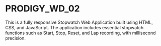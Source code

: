# PRODIGY_WD_02
This is a fully responsive Stopwatch Web Application built using HTML, CSS, and JavaScript. The application includes essential stopwatch functions such as Start, Stop, Reset, and Lap recording, with millisecond precision.  
